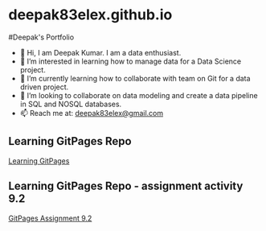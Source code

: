 # deepak83elex.github.io
#Deepak's Portfolio
- 👋 Hi, I am Deepak Kumar. I am a data enthusiast.
- 👀 I’m interested in learning how to manage data for a Data Science project.
- 🌱 I’m currently learning how to collaborate with team on Git for a data driven project.
- 💞️ I’m looking to collaborate on data modeling and create a data pipeline in SQL and NOSQL databases.
- 📫 Reach me at: deepak83elex@gmail.com
## Learning GitPages Repo
<a href="https://github.com/deepak83elex/GitHubMiniLesson.git"> Learning GitPages </a>

## Learning GitPages Repo - assignment activity 9.2
<a href="https://github.com/deepak83elex/PCDE-Activity-9.1"> GitPages Assignment 9.2 </a>
